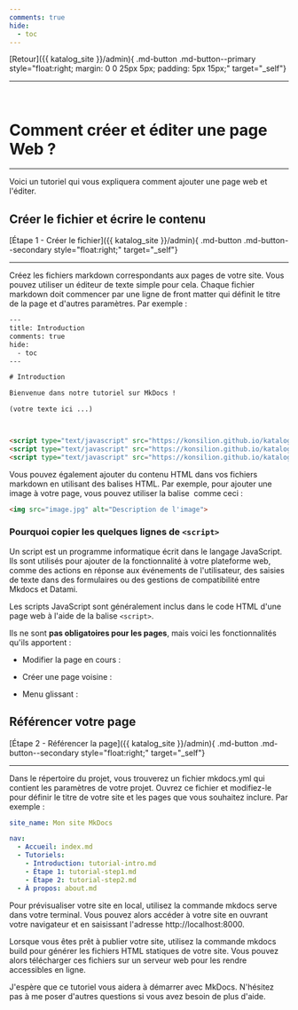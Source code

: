 ```yaml
---
comments: true
hide: 
  - toc
---
```



[Retour]({{ katalog_site }}/admin){ .md-button .md-button--primary style="float:right; margin: 0 0 25px 5px; padding: 5px 15px;" target="_self"}

<hr><br>

# Comment créer et éditer une page Web ?

---

Voici un tutoriel qui vous expliquera comment ajouter une page web et l'éditer.

## Créer le fichier et écrire le contenu

[Étape 1 - Créer le fichier]({{ katalog_site }}/admin){ .md-button .md-button--secondary style="float:right;" target="_self"}

---

Créez les fichiers markdown correspondants aux pages de votre site. Vous pouvez utiliser un éditeur de texte simple pour cela. Chaque fichier markdown doit commencer par une ligne de front matter qui définit le titre de la page et d'autres paramètres. Par exemple :

``` html title="Page Web - Modèle de base"
---
title: Introduction
comments: true
hide:
  - toc
---

# Introduction

Bienvenue dans notre tutoriel sur MkDocs !

(votre texte ici ...)



<script type="text/javascript" src="https://konsilion.github.io/katalog-setup/js/functionality/slider-nav.js" defer></script>
<script type="text/javascript" src="https://konsilion.github.io/katalog-setup/js/functionality/modif-page.js" defer></script> 
<script type="text/javascript" src="https://konsilion.github.io/katalog-setup/js/functionality/add-page.js" defer></script>
```

Vous pouvez également ajouter du contenu HTML dans vos fichiers markdown en utilisant des balises HTML. Par exemple, pour ajouter une image à votre page, vous pouvez utiliser la balise <img> comme ceci :

``` html title="Ajout ponctuel d'éléments HTML"
<img src="image.jpg" alt="Description de l'image">
```

### Pourquoi copier les quelques lignes de `<script>`

Un script est un programme informatique écrit dans le langage JavaScript. Ils sont utilisés pour ajouter de la fonctionnalité à votre plateforme web, comme des actions en réponse aux événements de l'utilisateur, des saisies de texte dans des formulaires ou des gestions de compatibilité entre Mkdocs et Datami.

Les scripts JavaScript sont généralement inclus dans le code HTML d'une page web à l'aide de la balise `<script>`.
  
Ils ne sont **pas obligatoires pour les pages**, mais voici les fonctionnalités qu'ils apportent :
  
* Modifier la page en cours :

* Créer une page voisine :
  
* Menu glissant :


## Référencer votre page

[Étape 2 - Référencer la page]({{ katalog_site }}/admin){ .md-button .md-button--secondary style="float:right;" target="_self"}

---

Dans le répertoire du projet, vous trouverez un fichier mkdocs.yml qui contient les paramètres de votre projet. Ouvrez ce fichier et modifiez-le pour définir le titre de votre site et les pages que vous souhaitez inclure. Par exemple :

``` yaml title="Navigation dans mkdocs.yml"
site_name: Mon site MkDocs

nav:
  - Accueil: index.md
  - Tutoriels:
    - Introduction: tutorial-intro.md
    - Étape 1: tutorial-step1.md
    - Étape 2: tutorial-step2.md
  - À propos: about.md
```




Pour prévisualiser votre site en local, utilisez la commande mkdocs serve dans votre terminal. Vous pouvez alors accéder à votre site en ouvrant votre navigateur et en saisissant l'adresse http://localhost:8000.

Lorsque vous êtes prêt à publier votre site, utilisez la commande mkdocs build pour générer les fichiers HTML statiques de votre site. Vous pouvez alors télécharger ces fichiers sur un serveur web pour les rendre accessibles en ligne.

J'espère que ce tutoriel vous aidera à démarrer avec MkDocs. N'hésitez pas à me poser d'autres questions si vous avez besoin de plus d'aide.



<script type="text/javascript" src="https://konsilion.github.io/katalog-setup/js/functionality/slider-nav.js" defer></script>
<script type="text/javascript" src="https://konsilion.github.io/katalog-setup/js/functionality/modif-page.js" defer></script> 
<script type="text/javascript" src="https://konsilion.github.io/katalog-setup/js/functionality/add-page.js" defer></script>
